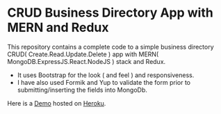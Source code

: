 # CRUD Business Directory App with MERN and Redux

This repository contains a complete code to a simple business directory CRUD( Create.Read.Update.Delete ) app with MERN( MongoDB.ExpressJS.React.NodeJS ) stack and Redux.

* It uses Bootstrap for the look ( and feel ) and responsiveness. 
* I have also used Formik and Yup to validate the form prior to submitting/inserting the fields into MongoDb. 

Here is a [Demo](https://sleepy-temple-88047.herokuapp.com/) hosted on [Heroku](https://www.heroku.com/).

